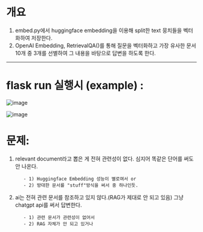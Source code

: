 
# 개요

1. embed.py에서 huggingface embedding을 이용해 split한 text 뭉치들을 벡터화하여 저장한다.
2. OpenAI Embedding, RetrievalQA()를 통해 질문을 벡터화하고 가장 유사한 문서 10개 중 3개를 선별하여 그 내용을 바탕으로 답변을 하도록 한다.

---

# flask run 실행시 (example) :

![image](https://github.com/jpotw/insight_tracker/assets/105954991/8ea3eb5f-3928-488f-aab0-762fa7577696)


![image](https://github.com/jpotw/insight_tracker/assets/105954991/cb27ea84-cdeb-49bb-b627-756901e0efc7)



# 문제:
1. relevant document라고 뽑은 게 전혀 관련성이 없다. 심지어 똑같은 단어를 써도 안 나온다.

          - 1) Huggingface Embedding 성능이 별로여서 or
          - 2) 방대한 문서를 "stuff"방식을 써서 중 하나인듯.


2. ai는 전혀 관련 문서를 참조하고 있지 않다.(RAG가 제대로 안 되고 있음) 그냥 chatgpt api를 써서 답변한다. 

          - 1) 관련 문서가 관련성이 없어서  
          - 2) RAG 자체가 안 되고 있거나
